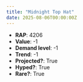 ```yaml
---
title: "Midnight Top Hat"
date: 2025-08-06T00:00:00Z
---
```

- **RAP**: 4206
- **Value**: -1
- **Demand level**: -1
- **Trend**: -1
- **Projected?**: True
- **Hyped?**: True
- **Rare?**: True
